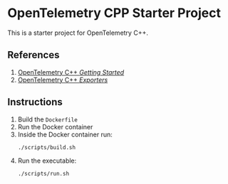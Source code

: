 # OpenTelemetry CPP Starter Project

This is a starter project for OpenTelemetry C++.

## References

1. [OpenTelemetry C++ _Getting Started_](https://opentelemetry.io/docs/languages/cpp/getting-started/)
2. [OpenTelemetry C++ _Exporters_](https://opentelemetry.io/docs/languages/cpp/exporters/)

## Instructions

1. Build the `Dockerfile`
2. Run the Docker container
3. Inside the Docker container run:
    ```bash
    ./scripts/build.sh
    ```
4. Run the executable:
    ```bash
    ./scripts/run.sh
    ```
